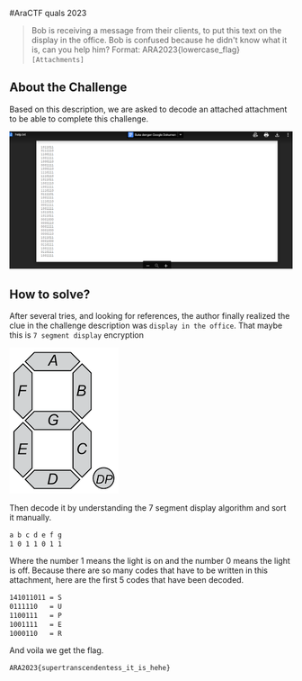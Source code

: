 #AraCTF quals 2023
> Bob is receiving a message from their clients, to put this text on the display in the office. Bob is confused because he didn't know what it is, can you help him?
Format: ARA2023{lowercase_flag}
`[Attachments]`

## About the Challenge
Based on this description, we are asked to decode an attached attachment to be able to complete this challenge.

![img1](images/img1.png)

## How to solve?
After several tries, and looking for references, the author finally realized the clue in the challenge description was `display in the office`.
That maybe this is `7 segment display` encryption

![img2](images/img2.png)

Then decode it by understanding the 7 segment display algorithm and sort it manually.

```
a b c d e f g
1 0 1 1 0 1 1
```

Where the number 1 means the light is on and the number 0 means the light is off.
Because there are so many codes that have to be written in this attachment, here are the first 5 codes that have been decoded.

```
141011011 = S
0111110   = U
1100111   = P
1001111   = E
1000110   = R
```

And voila we get the flag.

```
ARA2023{supertranscendentess_it_is_hehe}
```
